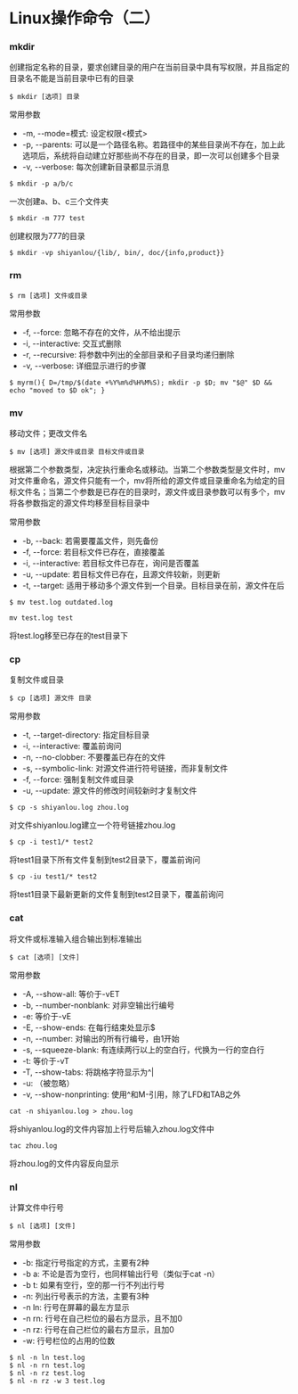 # Linux操作命令（二）

### mkdir

创建指定名称的目录，要求创建目录的用户在当前目录中具有写权限，并且指定的目录名不能是当前目录中已有的目录

```
$ mkdir [选项] 目录
```

常用参数

- -m, --mode=模式: 设定权限<模式>
- -p, --parents: 可以是一个路径名称。若路径中的某些目录尚不存在，加上此选项后，系统将自动建立好那些尚不存在的目录，即一次可以创建多个目录
- -v, --verbose: 每次创建新目录都显示消息

```
$ mkdir -p a/b/c
```

一次创建a、b、c三个文件夹

```
$ mkdir -m 777 test
```

创建权限为777的目录

```
$ mkdir -vp shiyanlou/{lib/, bin/, doc/{info,product}}
```

### rm

```
$ rm [选项] 文件或目录
```

常用参数

- -f, --force: 忽略不存在的文件，从不给出提示
- -i, --interactive: 交互式删除
- -r, --recursive: 将参数中列出的全部目录和子目录均递归删除
- -v, --verbose: 详细显示进行的步骤

```
$ myrm(){ D=/tmp/$(date +%Y%m%d%H%M%S); mkdir -p $D; mv "$@" $D && echo "moved to $D ok"; }
```

### mv

移动文件；更改文件名

```
$ mv [选项] 源文件或目录 目标文件或目录
```

根据第二个参数类型，决定执行重命名或移动。当第二个参数类型是文件时，mv对文件重命名，源文件只能有一个，mv将所给的源文件或目录重命名为给定的目标文件名；当第二个参数是已存在的目录时，源文件或目录参数可以有多个，mv将各参数指定的源文件均移至目标目录中

常用参数

- -b, --back: 若需要覆盖文件，则先备份
- -f, --force: 若目标文件已存在，直接覆盖
- -i, --interactive: 若目标文件已存在，询问是否覆盖
- -u, --update: 若目标文件已存在，且源文件较新，则更新
- -t, --target: 适用于移动多个源文件到一个目录。目标目录在前，源文件在后

```
$ mv test.log outdated.log
```

```
mv test.log test
```

将test.log移至已存在的test目录下

### cp

复制文件或目录

```
$ cp [选项] 源文件 目录
```

常用参数

- -t, --target-directory: 指定目标目录
- -i, --interactive: 覆盖前询问
- -n, --no-clobber: 不要覆盖已存在的文件
- -s, --symbolic-link: 对源文件进行符号链接，而非复制文件
- -f, --force: 强制复制文件或目录
- -u, --update: 源文件的修改时间较新时才复制文件

```
$ cp -s shiyanlou.log zhou.log
```

对文件shiyanlou.log建立一个符号链接zhou.log

```
$ cp -i test1/* test2
```

将test1目录下所有文件复制到test2目录下，覆盖前询问

```
$ cp -iu test1/* test2
```

将test1目录下最新更新的文件复制到test2目录下，覆盖前询问

### cat

将文件或标准输入组合输出到标准输出

```
$ cat [选项] [文件]
```

常用参数

- -A, --show-all: 等价于-vET
- -b, --number-nonblank: 对非空输出行编号
- -e: 等价于-vE
- -E, --show-ends: 在每行结束处显示$
- -n, --number: 对输出的所有行编号，由1开始
- -s, --squeeze-blank: 有连续两行以上的空白行，代换为一行的空白行
- -t: 等价于-vT
- -T, --show-tabs: 将跳格字符显示为^|
- -u: （被忽略）
- -v, --show-nonprinting: 使用^和M-引用，除了LFD和TAB之外

```
cat -n shiyanlou.log > zhou.log
```

将shiyanlou.log的文件内容加上行号后输入zhou.log文件中

```
tac zhou.log
```

将zhou.log的文件内容反向显示

### nl

计算文件中行号

```
$ nl [选项] [文件]
```

常用参数

- -b: 指定行号指定的方式，主要有2种
- -b a: 不论是否为空行，也同样输出行号（类似于cat -n）
- -b t: 如果有空行，空的那一行不列出行号
- -n: 列出行号表示的方法，主要有3种
- -n ln: 行号在屏幕的最左方显示
- -n rn: 行号在自己栏位的最右方显示，且不加0
- -n rz: 行号在自己栏位的最右方显示，且加0
- -w: 行号栏位的占用的位数

```
$ nl -n ln test.log
$ nl -n rn test.log
$ nl -n rz test.log
$ nl -n rz -w 3 test.log
```
